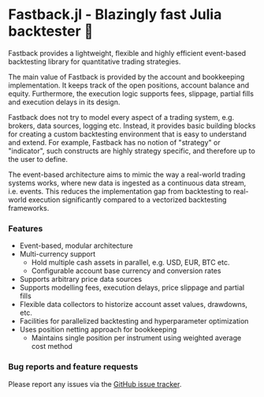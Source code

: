 # Fastback.jl - Blazingly fast Julia backtester 🚀

Fastback provides a lightweight, flexible and highly efficient event-based backtesting library for quantitative trading strategies.

The main value of Fastback is provided by the account and bookkeeping implementation.
It keeps track of the open positions, account balance and equity.
Furthermore, the execution logic supports fees, slippage, partial fills and execution delays in its design.

Fastback does not try to model every aspect of a trading system, e.g. brokers, data sources, logging etc.
Instead, it provides basic building blocks for creating a custom backtesting environment that is easy to understand and extend.
For example, Fastback has no notion of "strategy" or "indicator", such constructs are highly strategy specific, and therefore up to the user to define.

The event-based architecture aims to mimic the way a real-world trading systems works, where new data is ingested as a continuous data stream, i.e. events.
This reduces the implementation gap from backtesting to real-world execution significantly compared to a vectorized backtesting frameworks.

### Features

- Event-based, modular architecture
- Multi-currency support
  - Hold multiple cash assets in parallel, e.g. USD, EUR, BTC etc.
  - Configurable account base currency and conversion rates
- Supports arbitrary price data sources
- Supports modelling fees, execution delays, price slippage and partial fills
- Flexible data collectors to historize account asset values, drawdowns, etc.
- Facilities for parallelized backtesting and hyperparameter optimization
- Uses position netting approach for bookkeeping
  - Maintains single position per instrument using weighted average cost method

### Bug reports and feature requests

Please report any issues via the [GitHub issue tracker](https://github.com/rbeeli/Fastback.jl/issues).

